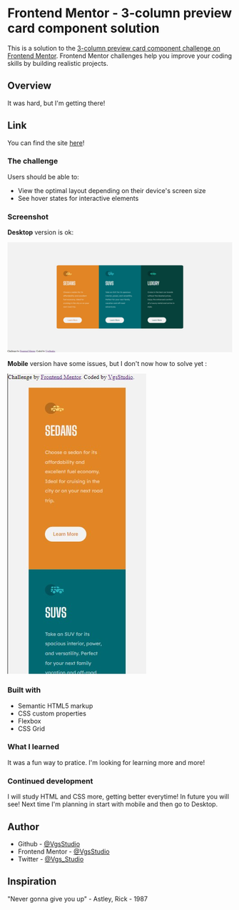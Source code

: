 # Frontend Mentor - 3-column preview card component solution

This is a solution to the [3-column preview card component challenge on Frontend Mentor](https://www.frontendmentor.io/challenges/3column-preview-card-component-pH92eAR2-). Frontend Mentor challenges help you improve your coding skills by building realistic projects. 

## Overview
It was hard, but I'm getting there!

## Link
You can find the site [here](https://vgsstudio.github.io/3-column-preview-card-component-challenge-hub/)!

### The challenge

Users should be able to:

- View the optimal layout depending on their device's screen size
- See hover states for interactive elements

### Screenshot

<strong>Desktop</strong> version is ok:

![](./ScreenshotDesktop.jpg)

<strong>Mobile</strong> version have some issues, but I don't now how to solve yet :

![](./ScreenshotMobile.jpg)


### Built with

- Semantic HTML5 markup
- CSS custom properties
- Flexbox
- CSS Grid

### What I learned

It was a fun way to pratice. I'm looking for learning more and more!



### Continued development

I will study HTML and CSS more, getting better everytime! In future you will see!
Next time I'm planning in start with mobile and then go to Desktop.

## Author

- Github - [@VgsStudio](https://github.com/VgsStudio)
- Frontend Mentor - [@VgsStudio](https://www.frontendmentor.io/profile/VgsStudio)
- Twitter - [@Vgs_Studio](https://www.twitter.com/Vgs_Studio)

## Inspiration

"Never gonna give you up" - Astley, Rick - 1987 
